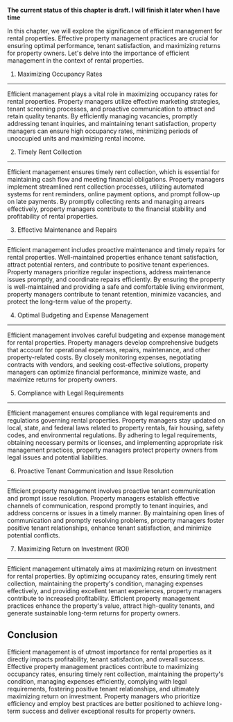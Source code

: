 **The current status of this chapter is draft. I will finish it later when I have time**

In this chapter, we will explore the significance of efficient management for rental properties. Effective property management practices are crucial for ensuring optimal performance, tenant satisfaction, and maximizing returns for property owners. Let's delve into the importance of efficient management in the context of rental properties.

1. Maximizing Occupancy Rates
-----------------------------

Efficient management plays a vital role in maximizing occupancy rates for rental properties. Property managers utilize effective marketing strategies, tenant screening processes, and proactive communication to attract and retain quality tenants. By efficiently managing vacancies, promptly addressing tenant inquiries, and maintaining tenant satisfaction, property managers can ensure high occupancy rates, minimizing periods of unoccupied units and maximizing rental income.

2. Timely Rent Collection
-------------------------

Efficient management ensures timely rent collection, which is essential for maintaining cash flow and meeting financial obligations. Property managers implement streamlined rent collection processes, utilizing automated systems for rent reminders, online payment options, and prompt follow-up on late payments. By promptly collecting rents and managing arrears effectively, property managers contribute to the financial stability and profitability of rental properties.

3. Effective Maintenance and Repairs
------------------------------------

Efficient management includes proactive maintenance and timely repairs for rental properties. Well-maintained properties enhance tenant satisfaction, attract potential renters, and contribute to positive tenant experiences. Property managers prioritize regular inspections, address maintenance issues promptly, and coordinate repairs efficiently. By ensuring the property is well-maintained and providing a safe and comfortable living environment, property managers contribute to tenant retention, minimize vacancies, and protect the long-term value of the property.

4. Optimal Budgeting and Expense Management
-------------------------------------------

Efficient management involves careful budgeting and expense management for rental properties. Property managers develop comprehensive budgets that account for operational expenses, repairs, maintenance, and other property-related costs. By closely monitoring expenses, negotiating contracts with vendors, and seeking cost-effective solutions, property managers can optimize financial performance, minimize waste, and maximize returns for property owners.

5. Compliance with Legal Requirements
-------------------------------------

Efficient management ensures compliance with legal requirements and regulations governing rental properties. Property managers stay updated on local, state, and federal laws related to property rentals, fair housing, safety codes, and environmental regulations. By adhering to legal requirements, obtaining necessary permits or licenses, and implementing appropriate risk management practices, property managers protect property owners from legal issues and potential liabilities.

6. Proactive Tenant Communication and Issue Resolution
------------------------------------------------------

Efficient property management involves proactive tenant communication and prompt issue resolution. Property managers establish effective channels of communication, respond promptly to tenant inquiries, and address concerns or issues in a timely manner. By maintaining open lines of communication and promptly resolving problems, property managers foster positive tenant relationships, enhance tenant satisfaction, and minimize potential conflicts.

7. Maximizing Return on Investment (ROI)
----------------------------------------

Efficient management ultimately aims at maximizing return on investment for rental properties. By optimizing occupancy rates, ensuring timely rent collection, maintaining the property's condition, managing expenses effectively, and providing excellent tenant experiences, property managers contribute to increased profitability. Efficient property management practices enhance the property's value, attract high-quality tenants, and generate sustainable long-term returns for property owners.

Conclusion
----------

Efficient management is of utmost importance for rental properties as it directly impacts profitability, tenant satisfaction, and overall success. Effective property management practices contribute to maximizing occupancy rates, ensuring timely rent collection, maintaining the property's condition, managing expenses efficiently, complying with legal requirements, fostering positive tenant relationships, and ultimately maximizing return on investment. Property managers who prioritize efficiency and employ best practices are better positioned to achieve long-term success and deliver exceptional results for property owners.
